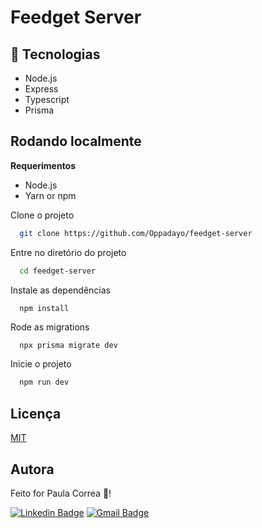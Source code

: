 
# Feedget Server


## 🚀 Tecnologias
- Node.js
- Express
- Typescript
- Prisma


## Rodando localmente

**Requerimentos**
- Node.js
- Yarn or npm

Clone o projeto

```bash
  git clone https://github.com/Oppadayo/feedget-server
```

Entre no diretório do projeto

```bash
  cd feedget-server
```

Instale as dependências

```bash
  npm install
```

Rode as migrations
``` 
  npx prisma migrate dev
```

Inicie o projeto

```bash
  npm run dev
```

## Licença

[MIT](https://choosealicense.com/licenses/mit/)


## Autora

Feito for Paula Correa 🐼!

[![Linkedin Badge](https://img.shields.io/badge/Paula%20Correa-0077B5?style=for-the-badge&logo=linkedin&logoColor=white)](https://www.linkedin.com/in/paula-correa-a4b13020a/)
[![Gmail Badge](https://img.shields.io/badge/Gmail-D14836?style=for-the-badge&logo=gmail&logoColor=white)](mailto:paula.correapcs@gmail.com)